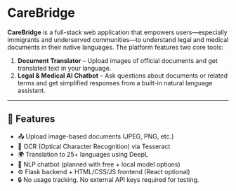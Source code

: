 # CareBridge

**CareBridge** is a full-stack web application that empowers users—especially immigrants and underserved communities—to understand legal and medical documents in their native languages. The platform features two core tools:

1. **Document Translator** – Upload images of official documents and get translated text in your language.
2. **Legal & Medical AI Chatbot** – Ask questions about documents or related terms and get simplified responses from a built-in natural language assistant.

---

## 🚀 Features

- 📤 Upload image-based documents (JPEG, PNG, etc.)
- 🧠 OCR (Optical Character Recognition) via Tesseract
- 🌍 Translation to 25+ languages using DeepL
- 🤖 NLP chatbot (planned with free + local model options)
- ⚙️ Flask backend + HTML/CSS/JS frontend (React optional)
- 🔒 No usage tracking. No external API keys required for testing.


